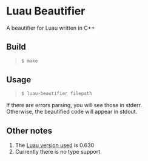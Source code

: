 # Luau Beautifier

A beautifier for Luau written in C++

## Build
> ```sh
> $ make
> ```

## Usage
> ```sh
> $ luau-beautifier filepath
> ```

If there are errors parsing, you will see those in stderr.<br>
Otherwise, the beautified code will appear in stdout.

## Other notes
1. The [Luau version used](https://github.com/luau-lang/luau/releases/tag/0.630) is 0.630
2. Currently there is no type support